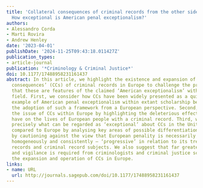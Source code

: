 ```yaml
---
title: 'Collateral consequences of criminal records from the other side of the pond:
  How exceptional is American penal exceptionalism?'
authors:
- Alessandro Corda
- Marti Rovira
- Andrew Henley
date: '2023-04-01'
publishDate: '2024-11-25T09:43:18.011427Z'
publication_types:
- article-journal
publication: '*Criminology & Criminal Justice*'
doi: 10.1177/17488958231161437
abstract: In this article, we highlight the existence and expansion of so-called ‘collateral
  consequences’ (CCs) of criminal records in Europe to challenge the prevalent view
  that these are features of the claimed ‘American exceptionalism’ within the penal
  field. First, we consider how CCs have been widely presented as a quintessential
  example of American penal exceptionalism within extant scholarship before problematising
  the adoption of such a framework from a European perspective. Second, we demystify
  the issue of CCs within Europe by highlighting the deleterious effects which CCs
  have on the lives of European people with a criminal record. Third, we consider
  precisely what can be regarded as ‘exceptional’ about CCs in the United States as
  compared to Europe by analysing key areas of possible differentiation. We conclude
  by cautioning against the view that European penality is necessarily – and always
  homogeneously and consistently – ‘progressive’ in relation to its treatment of criminal
  records and criminal record subjects. We also suggest that far greater attention
  and vigilance is required from criminologists and criminal justice scholars regarding
  the expansion and operation of CCs in Europe.
links:
- name: URL
  url: http://journals.sagepub.com/doi/10.1177/17488958231161437
---
```

